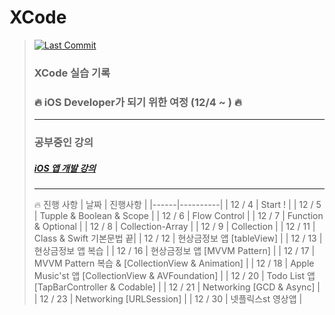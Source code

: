 # XCode
> [![Last Commit](https://img.shields.io/github/last-commit/jihoooo97/XCode?style=flat&labelColor=white&logo=Apple&logoColor=black)](https://github.com/jihoooo97/XCode)  
> ### XCode 실습 기록
> ### 🔥 iOS Developer가 되기 위한 여정 (12/4 ~ ) 🔥
> ---
> ### 공부중인 강의  
> ##### [iOS 앱 개발 강의](https://fastcampus.co.kr/dev_online_iosapp)  
> ---
> 🔥 진행 사항
> | 날짜 | 진행사항 |
> |------|----------|
> | 12 / 4 | Start ! |
> | 12 / 5 | Tupple & Boolean & Scope |
> | 12 / 6 | Flow Control |
> | 12 / 7 | Function & Optional |
> | 12 / 8 | Collection-Array |
> | 12 / 9 | Collection |
> | 12 / 11 | Class & Swift 기본문법 끝|
> | 12 / 12 | 현상금정보 앱 [tableView] |
> | 12 / 13 | 현상금정보 앱 복습 |
> | 12 / 16 | 현상금정보 앱 [MVVM Pattern] |
> | 12 / 17 | MVVM Pattern 복습 & [CollectionView & Animation] |
> | 12 / 18 | Apple Music'st 앱 [CollectionView & AVFoundation] |
> | 12 / 20 | Todo List 앱 [TapBarController & Codable] |
> | 12 / 21 | Networking [GCD & Async] |
> | 12 / 23 | Networking [URLSession] |
> | 12 / 30 | 넷플릭스st 영상앱 |
